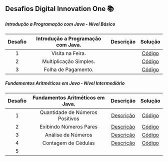 ## Desafios Digital Innovation One :books:

##### Introdução a Programação com Java - Nível Básico

| Desafio | **Introdução a Programação com Java.** | Descrição |                           Solução                            |
| :-----: | :------------------------------------: | :-------: | :----------------------------------------------------------: |
|    1    |            Visita na Feira.            |           | [Código](https://github.com/renanbandeira94/Desafios-DIO-Java/blob/master/Introdu%C3%A7%C3%A3o%20a%20Programa%C3%A7%C3%A3o%20com%20Java/1.%20Visita%20na%20Feira/Desafio.java) |
|    2    |         Multiplicação Simples.         |           | [Código](https://github.com/renanbandeira94/Desafios-DIO-Java/blob/master/Introdu%C3%A7%C3%A3o%20a%20Programa%C3%A7%C3%A3o%20com%20Java/2.%20Multiplica%C3%A7%C3%A3o%20Simples/Desafio.java) |
|    3    |          Folha de Pagamento.           |           | [Código](https://github.com/renanbandeira94/Desafios-DIO-Java/blob/master/Introdu%C3%A7%C3%A3o%20a%20Programa%C3%A7%C3%A3o%20com%20Java/3.%20Folha%20de%20Pagamento/Desafio.java) |

##### Fundamentos Aritméticos em Java - Nível Intermediário

| Desafio | Fundamentos Aritméticos em Java. |                          Descrição                           |                           Solução                            |
| :-----: | :------------------------------: | :----------------------------------------------------------: | :----------------------------------------------------------: |
|    1    | Quantidade de Números Positivos  | [Descrição](https://github.com/renanbandeira94/Desafios-DIO-Java/blob/master/Fundamentos%20Aritm%C3%A9ticos%20em%20Java/1.%20Quantidade%20de%20N%C3%BAmeros%20Positivos/Descri%C3%A7%C3%A3o.md) | [Código](https://github.com/renanbandeira94/Desafios-DIO-Java/blob/master/Fundamentos%20Aritm%C3%A9ticos%20em%20Java/1.%20Quantidade%20de%20N%C3%BAmeros%20Positivos/Desafio.java) |
|    2    |      Exibindo Números Pares      | [Descrição](https://github.com/renanbandeira94/Desafios-DIO-Java/blob/master/Fundamentos%20Aritm%C3%A9ticos%20em%20Java/2.%20Exibindo%20N%C3%BAmeros%20Pares/Descri%C3%A7%C3%A3o.md) | [Código](https://github.com/renanbandeira94/Desafios-DIO-Java/blob/master/Fundamentos%20Aritm%C3%A9ticos%20em%20Java/2.%20Exibindo%20N%C3%BAmeros%20Pares/Desafio.java) |
|    3    |        Análise de Números        | [Descrição](https://github.com/renanbandeira94/Desafios-DIO-Java/blob/master/Fundamentos%20Aritm%C3%A9ticos%20em%20Java/3.%20An%C3%A1lise%20de%20N%C3%BAmeros/Descri%C3%A7%C3%A3o.md) | [Código](https://github.com/renanbandeira94/Desafios-DIO-Java/blob/master/Fundamentos%20Aritm%C3%A9ticos%20em%20Java/3.%20An%C3%A1lise%20de%20N%C3%BAmeros/Desafio.java) |
|    4    |       Contagem de Cédulas        | [Descrição](https://github.com/renanbandeira94/Desafios-DIO-Java/blob/master/Fundamentos%20Aritm%C3%A9ticos%20em%20Java/4.%20Contagem%20de%20C%C3%A9dulas/Descri%C3%A7%C3%A3o.md) | [Código](https://github.com/renanbandeira94/Desafios-DIO-Java/blob/master/Fundamentos%20Aritm%C3%A9ticos%20em%20Java/4.%20Contagem%20de%20C%C3%A9dulas/Desafio.java) |
|    5    |                                  |                                                              |                                                              |

